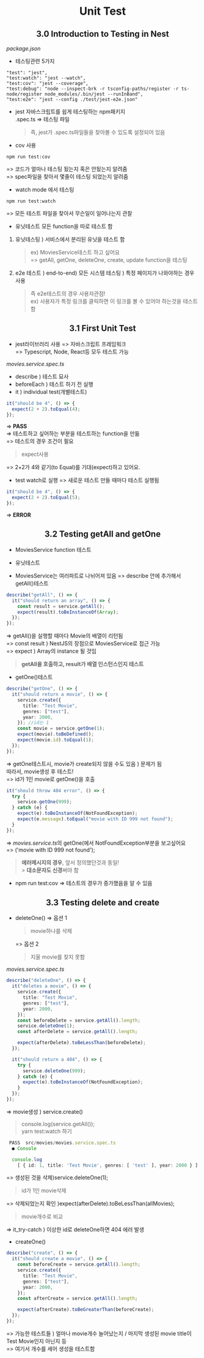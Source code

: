 <h1 align="center">
Unit Test
</h1>

<h2 align="center">
  <strong>3.0 Introduction to Testing in Nest </strong><br>
</h2>

_package.json_

- 테스팅관련 5가지

```
"test": "jest",
"test:watch": "jest --watch",
"test:cov": "jest --coverage",
"test:debug": "node --inspect-brk -r tsconfig-paths/register -r ts-node/register node_modules/.bin/jest --runInBand",
"test:e2e": "jest --config ./test/jest-e2e.json"
```

- jest
  자바스크립트를 쉽게 테스팅하는 npm패키지<br>
  .spec.ts => 테스팅 파일

  > 즉, jest가 .spec.ts파일들을 찾아볼 수 있도록 설정되어 있음

- cov 사용

```
npm run test:cov

```

=> 코드가 얼마나 테스팅 됬는지 혹은 안됬는지 알려줌<br>
=> spec파일을 찾아서 몇줄이 테스팅 되었는지 알려줌

- watch mode 에서 테스팅

```
npm run test:watch
```

=> 모든 테스트 파일을 찾아서 무슨일이 일어나는지 관찰

- 유닛테스트
  모든 function을 따로 테스트 함

1. 유닛테스팅 ) 서비스에서 분리된 유닛을 테스트 함

   > ex) MoviesService테스트 하고 싶어요<br>
   > => getAll, getOne, deleteOne, create, update function을 테스팅

2. e2e 테스트 ) end-to-end) 모든 시스템 테스팅 ) 특정 페이지가 나와야하는 경우 사용

   > 즉 e2e테스트의 경우 사용자관점!<br>
   > ex) 사용자가 특정 링크를 클릭하면 이 링크를 볼 수 있어야 하는것을 테스트함

<h2 align="center">
  <strong>3.1  First Unit Test</strong><br>
</h2>

- jest라이브러리 사용
  => 자바스크립트 프레임워크<br>
  => Typescript, Node, React등 모두 테스트 가능

_movies.service.spec.ts_

- describe ) 테스트 묘사<br>
- beforeEach ) 테스트 하기 전 실행<br>
- it ) individual test(개별테스트)

```typescript
it("should be 4", () => {
  expect(2 + 2).toEqual(4);
});
```

=> <strong>PASS</strong><br>
=> 테스트하고 싶어하는 부분을 테스트하는 function을 만듦<br>
=> 테스트의 경우 조건이 필요

> expect사용

=> 2+2가 4와 같기(to Equal)를 기대(expect)하고 있어요.

- test watch로 실행
  => 새로운 테스트 만들 때마다 테스트 실행됨

```typescript
it("should be 4", () => {
  expect(2 + 2).toEqual(5);
});
```

=> <strong>ERROR</strong>

<h2 align="center">
  <strong>3.2 Testing getAll and getOne</strong><br>
</h2>

- MoviesService function 테스트
- 유닛테스트

- MoviesService는 여러파트로 나뉘어져 있음
  => describe 안에 추가해서 getAll()테스트

```typescript
describe("getAll", () => {
  it("should return an array", () => {
    const result = service.getAll();
    expect(result).toBeInstanceOf(Array);
  });
});
```

=> getAll()을 실행할 때마다 Movie의 배열이 리턴됨<br>
=> const result ) NestJS의 장점으로 MoviesService로 접근 가능<br>
=> expect ) Array의 instance 될 것임

> <strong>getAll을 호출하고, result가 배열 인스턴스인지 테스트</strong>

- getOne()테스트

```typescript
describe("getOne", () => {
  it("should return a movie", () => {
    service.create({
      title: "Test Movie",
      genres: ["test"],
      year: 2000,
    }); //id는 1
    const movie = service.getOne(1);
    expect(movie).toBeDefined();
    expect(movie.id).toEqual(1);
  });
});
```

=> getOne테스트시, movie가 create되지 않을 수도 있음 ) 문제가 됨<br>
따라서, movie생성 후 테스트!<br>
=> id가 1인 movie로 getOne()을 호출

```typescript
it("should throw 404 error", () => {
  try {
    service.getOne(999);
  } catch (e) {
    expect(e).toBeInstanceOf(NotFoundException);
    expect(e.message).toEqual("movie with ID 999 not found");
  }
});
```

=> *movies.service.ts*의 getOne(에서 NotFoundException부분을 보고싶어요<br>
=> ('movie with ID 999 not found');<br>

> <strong>에러메시지의 경우</strong>, 앞서 정의했던것과 동일!<br> > <strong>대소문자도 신경</strong>써야 함

- npm run test:cov
  => 테스트의 경우가 증가했음을 알 수 있음

<h2 align="center">
  <strong>3.3 Testing delete and create</strong><br>
</h2>

- deleteOne()
  => 옵션 1

  > movie하나를 삭제

  => 옵션 2

  > 지울 movie를 찾지 못함

_movies.service.spec.ts_

```typescript
describe("deleteOne", () => {
  it("deletes a movie", () => {
    service.create({
      title: "Test Movie",
      genres: ["test"],
      year: 2000,
    });
    const beforeDelete = service.getAll().length;
    service.deleteOne(1);
    const afterDelete = service.getAll().length;

    expect(afterDelete).toBeLessThan(beforeDelete);
  });

  it("should return a 404", () => {
    try {
      service.deleteOne(999);
    } catch (e) {
      expect(e).toBeInstanceOf(NotFoundException);
    }
  });
});
```

=> movie생성 ) service.create()

> console.log(service.getAll());<br>
> yarn test:watch 하기

```typescript
 PASS  src/movies/movies.service.spec.ts
  ● Console

  console.log
    [ { id: 1, title: 'Test Movie', genres: [ 'test' ], year: 2000 } ]
```

=> 생성된 것을 삭제)service.deleteOne(1);

> id가 1인 movie삭제

=> 삭제되었는지 확인 )expect(afterDelete).toBeLessThan(allMovies);

> movie개수로 비교

=> it_try-catch ) 이상한 id로 deleteOne하면 404 에러 발생

- createOne()

```typescript
describe("create", () => {
  it("should create a movie", () => {
    const beforeCreate = service.getAll().length;
    service.create({
      title: "Test Movie",
      genres: ["test"],
      year: 2000,
    });
    const afterCreate = service.getAll().length;

    expect(afterCreate).toBeGreaterThan(beforeCreate);
  });
});
```

=> 가능한 테스트들 ) 얼마나 movie개수 늘어났는지 / 마지막 생성된 movie title이 Test Movie인지 아닌지 등<br>
=> 여기서 개수를 세어 생성을 테스트함
